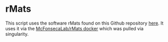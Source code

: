 # rMats

This script uses the software rMats found on this Github repository [here](https://github.com/Xinglab/rmats-turbo). It uses it via the [McFonsecaLab/rMats docker](https://hub.docker.com/r/mcfonsecalab/rmats) which was pulled via singularity.
